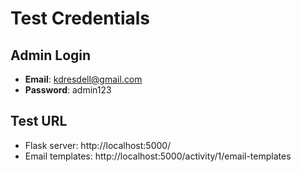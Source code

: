# Test Credentials

## Admin Login
- **Email**: kdresdell@gmail.com
- **Password**: admin123

## Test URL
- Flask server: http://localhost:5000/
- Email templates: http://localhost:5000/activity/1/email-templates